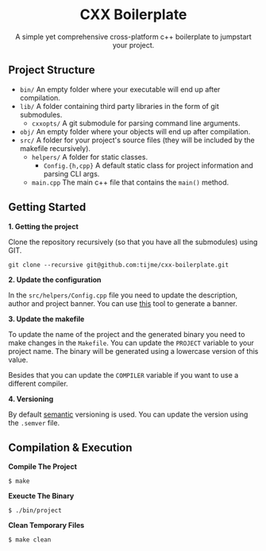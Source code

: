 <h1 align="center">CXX Boilerplate</h1>
<p align="center">A simple yet comprehensive cross-platform c++ boilerplate to jumpstart your project.</p>

## Project Structure

* ``bin/`` An empty folder where your executable will end up after compilation.
* ``lib/`` A folder containing third party libraries in the form of git submodules.
    * ``cxxopts/`` A git submodule for parsing command line arguments.
* ``obj/`` An empty folder where your objects will end up after compilation.
* ``src/`` A folder for your project's source files (they will be included by the makefile recursively).
    * ``helpers/`` A folder for static classes.
        * ``Config.{h,cpp}`` A default static class for project information and parsing CLI args.
    * ``main.cpp`` The main c++ file that contains the ``main()`` method.

## Getting Started

**1. Getting the project**

Clone the repository recursively (so that you have all the submodules) using GIT.

``git clone --recursive git@github.com:tijme/cxx-boilerplate.git``

**2. Update the configuration**

In the ``src/helpers/Config.cpp`` file you need to update the description, author and project banner. You can use [this](http://patorjk.com/software/taag/#p=display&f=ANSI%20Shadow&t=PROJECT) tool to generate a banner.

**3. Update the makefile**

To update the name of the project and the generated binary you need to make changes in the `Makefile`. You can update the `PROJECT` variable to your project name. The binary will be generated using a lowercase version of this value.

Besides that you can update the `COMPILER` variable if you want to use a different compiler.

**4. Versioning**

By default [semantic](http://semver.org) versioning is used. You can update the version using the `.semver` file.

## Compilation &amp; Execution

**Compile The Project**

`$ make`

**Exeucte The Binary**

`$ ./bin/project`

**Clean Temporary Files**

`$ make clean`

